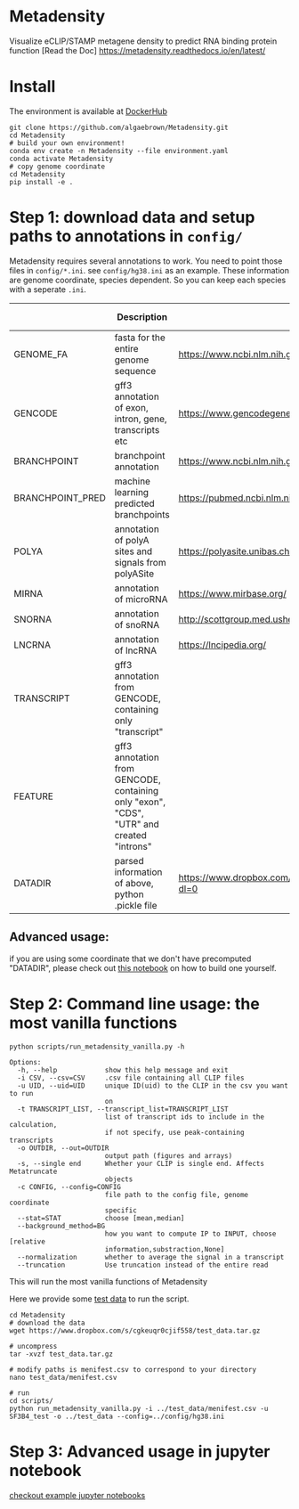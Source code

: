 # Metadensity
Visualize eCLIP/STAMP metagene density to predict RNA binding protein function
[Read the Doc] https://metadensity.readthedocs.io/en/latest/

# Install
The environment is available at [DockerHub](https://hub.docker.com/repository/docker/algaebrown/metadensity)
```
git clone https://github.com/algaebrown/Metadensity.git
cd Metadensity
# build your own environment!
conda env create -n Metadensity --file environment.yaml
conda activate Metadensity
# copy genome coordinate
cd Metadensity
pip install -e .
```
# Step 1: download data and setup paths to annotations in `config/`
Metadensity requires several annotations to work. You need to point those files in `config/*.ini`. see `config/hg38.ini` as an example.
These information are genome coordinate, species dependent. So you can keep each species with a seperate `.ini`.

|                  | Description                                                                              | Link to download                                                                            | Essential to run |
|------------------|------------------------------------------------------------------------------------------|---------------------------------------------------------------------------------------------|------------------|
| GENOME_FA        | fasta for the entire genome sequence                                                     | https://www.ncbi.nlm.nih.gov/genome/guide/human/                                            | YES              |
| GENCODE          | gff3 annotation of exon, intron, gene, transcripts etc                                   | https://www.gencodegenes.org/human/                                                         | YES              |
| BRANCHPOINT      | branchpoint annotation                                                                   | https://www.ncbi.nlm.nih.gov/pmc/articles/PMC4315302/                                       | NO               |
| BRANCHPOINT_PRED | machine learning predicted branchpoints                                                  | https://pubmed.ncbi.nlm.nih.gov/29092009/                                                   | NO               |
| POLYA            | annotation of polyA sites and signals from polyASite                                     | https://polyasite.unibas.ch/atlas | NO               |
| MIRNA            | annotation of microRNA                                                                   | https://www.mirbase.org/                                                                    | NO               |
| SNORNA           | annotation of snoRNA                                                                     | http://scottgroup.med.usherbrooke.ca/snoDB/                                                 | NO               |
| LNCRNA           | annotation of lncRNA                                                                     | https://lncipedia.org/                                                                      | NO               |
| TRANSCRIPT       | gff3 annotation from GENCODE, containing only "transcript"                               |                                                                                             | YES              |
| FEATURE          | gff3 annotation from GENCODE, containing only "exon", "CDS", "UTR" and created "introns" |                                                                                             | YES              |
| DATADIR          | parsed information of above, python .pickle file                                         | https://www.dropbox.com/sh/hoya37n9pmuqd4l/AABBSpcpjFYIUFWMdIRuJtU4a?dl=0                   |                  |


## Advanced usage:
if you are using some coordinate that we don't have precomputed "DATADIR", please check out [this notebook](https://github.com/algaebrown/Metadensity/blob/master/docs/source/parse_gencode_coords_into_data.ipynb) on how to build one yourself.

# Step 2: Command line usage: the most vanilla functions
`python scripts/run_metadensity_vanilla.py -h`

```
Options:
  -h, --help            show this help message and exit
  -i CSV, --csv=CSV     .csv file containing all CLIP files
  -u UID, --uid=UID     unique ID(uid) to the CLIP in the csv you want to run
                        on
  -t TRANSCRIPT_LIST, --transcript_list=TRANSCRIPT_LIST
                        list of transcript ids to include in the calculation,
                        if not specify, use peak-containing transcripts
  -o OUTDIR, --out=OUTDIR
                        output path (figures and arrays)
  -s, --single end      Whether your CLIP is single end. Affects Metatruncate
                        objects
  -c CONFIG, --config=CONFIG
                        file path to the config file, genome coordinate
                        specific
  --stat=STAT           choose [mean,median]
  --background_method=BG
                        how you want to compute IP to INPUT, choose [relative
                        information,substraction,None]
  --normalization       whether to average the signal in a transcript
  --truncation          Use truncation instead of the entire read
```

This will run the most vanilla functions of Metadensity

Here we provide some [test data](https://www.dropbox.com/s/cgkeuqr0cjif558/test_data.tar.gz?dl=0) to run the script.

```
cd Metadensity
# download the data
wget https://www.dropbox.com/s/cgkeuqr0cjif558/test_data.tar.gz

# uncompress
tar -xvzf test_data.tar.gz

# modify paths is menifest.csv to correspond to your directory
nano test_data/menifest.csv

# run
cd scripts/
python run_metadensity_vanilla.py -i ../test_data/menifest.csv -u SF3B4_test -o ../test_data --config=../config/hg38.ini
```


# Step 3: Advanced usage in jupyter notebook
[checkout example jupyter notebooks](https://github.com/algaebrown/Metadensity/tree/master/docs/source)
